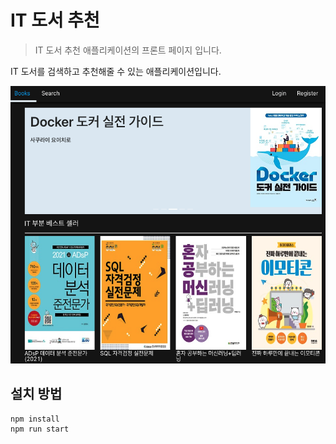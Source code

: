 # IT 도서 추천
> IT 도서 추천 애플리케이션의 프론트 페이지 입니다.


IT 도서를 검색하고 추천해줄 수 있는 애플리케이션입니다.

![](./asset/screenshot.png)

## 설치 방법


```sh
npm install
npm run start
```

